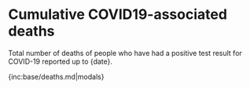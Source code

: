 ﻿# Cumulative COVID19-associated deaths

Total number of deaths of people who have had a positive test result for COVID-19 reported up to {date}.

{inc:base/deaths.md|modals}
